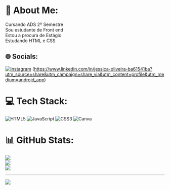 # 💫 About Me:
Cursando ADS 2º Semestre<br>Sou estudante de Front end<br>Estou a procura de Estágio<br>Estudando HTML e CSS


## 🌐 Socials:
[![Instagram](https://img.shields.io/badge/Instagram-%23E4405F.svg?logo=Instagram&logoColor=white)](https://instagram.com/jessicaoliveira2107) (https://www.linkedin.com/in/jessica-oliveira-ba61541ba?utm_source=share&utm_campaign=share_via&utm_content=profile&utm_medium=android_app)

# 💻 Tech Stack:
![HTML5](https://img.shields.io/badge/html5-%23E34F26.svg?style=for-the-badge&logo=html5&logoColor=white) ![JavaScript](https://img.shields.io/badge/javascript-%23323330.svg?style=for-the-badge&logo=javascript&logoColor=%23F7DF1E) ![CSS3](https://img.shields.io/badge/css3-%231572B6.svg?style=for-the-badge&logo=css3&logoColor=white) ![Canva](https://img.shields.io/badge/Canva-%2300C4CC.svg?style=for-the-badge&logo=Canva&logoColor=white)
# 📊 GitHub Stats:
![](https://github-readme-stats.vercel.app/api?username=Jessica-dev21&theme=dracula&hide_border=false&include_all_commits=false&count_private=false)<br/>
![](https://github-readme-streak-stats.herokuapp.com/?user=Jessica-dev21&theme=dracula&hide_border=false)<br/>
![](https://github-readme-stats.vercel.app/api/top-langs/?username=Jessica-dev21&theme=dracula&hide_border=false&include_all_commits=false&count_private=false&layout=compact)

---
[![](https://visitcount.itsvg.in/api?id=Jessica-dev21&icon=0&color=0)](https://visitcount.itsvg.in)

<!-- Proudly created with GPRM ( https://gprm.itsvg.in ) -->
